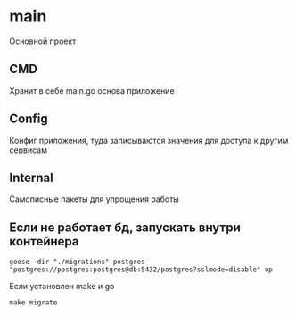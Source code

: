 # main
Основной проект

## CMD
Хранит в себе main.go основа приложение

## Config
Конфиг приложения, туда записываются значения для доступа к другим сервисам

## Internal 
Самописные пакеты для упрощения работы

## Если не работает бд, запускать внутри контейнера
        
`goose -dir "./migrations" postgres "postgres://postgres:postgres@db:5432/postgres?sslmode=disable" up`
        
Если установлен make и go
        
`make migrate`
        
